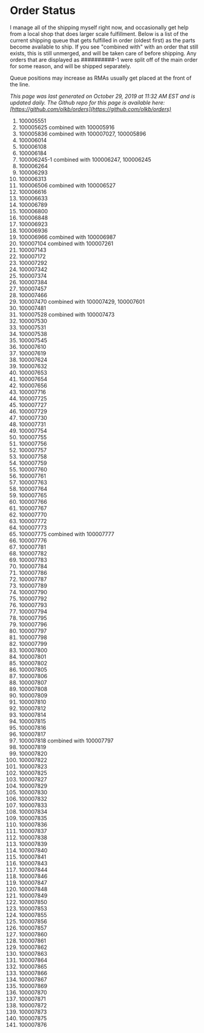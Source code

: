 # Order Status

I manage all of the shipping myself right now, and occasionally get help from a local shop that does larger scale fulfillment. Below is a list of the current shipping queue that gets fulfilled in order (oldest first) as the parts become available to ship. If you see "combined with" with an order that still exists, this is still unmerged, and will be taken care of before shipping. Any orders that are displayed as ##########-1 were split off of the main order for some reason, and will be shipped separately.

Queue positions may increase as RMAs usually get placed at the front of the line.

*This page was last generated on October 29, 2019 at 11:32 AM EST and is updated daily. The Github repo for this page is available here: [https://github.com/olkb/orders](https://github.com/olkb/orders)*

 1. 100005551
 2. 100005625 combined with 100005916
 3. 100005836 combined with 100007027, 100005896
 4. 100006014
 5. 100006108
 6. 100006184
 7. 100006245-1 combined with 100006247, 100006245
 8. 100006264
 9. 100006293
 10. 100006313
 11. 100006506 combined with 100006527
 12. 100006616
 13. 100006633
 14. 100006789
 15. 100006800
 16. 100006848
 17. 100006923
 18. 100006936
 19. 100006966 combined with 100006987
 20. 100007104 combined with 100007261
 21. 100007143
 22. 100007172
 23. 100007292
 24. 100007342
 25. 100007374
 26. 100007384
 27. 100007457
 28. 100007466
 29. 100007470 combined with 100007429, 100007601
 30. 100007481
 31. 100007528 combined with 100007473
 32. 100007530
 33. 100007531
 34. 100007538
 35. 100007545
 36. 100007610
 37. 100007619
 38. 100007624
 39. 100007632
 40. 100007653
 41. 100007654
 42. 100007656
 43. 100007716
 44. 100007725
 45. 100007727
 46. 100007729
 47. 100007730
 48. 100007731
 49. 100007754
 50. 100007755
 51. 100007756
 52. 100007757
 53. 100007758
 54. 100007759
 55. 100007760
 56. 100007761
 57. 100007763
 58. 100007764
 59. 100007765
 60. 100007766
 61. 100007767
 62. 100007770
 63. 100007772
 64. 100007773
 65. 100007775 combined with 100007777
 66. 100007776
 67. 100007781
 68. 100007782
 69. 100007783
 70. 100007784
 71. 100007786
 72. 100007787
 73. 100007789
 74. 100007790
 75. 100007792
 76. 100007793
 77. 100007794
 78. 100007795
 79. 100007796
 80. 100007797
 81. 100007798
 82. 100007799
 83. 100007800
 84. 100007801
 85. 100007802
 86. 100007805
 87. 100007806
 88. 100007807
 89. 100007808
 90. 100007809
 91. 100007810
 92. 100007812
 93. 100007814
 94. 100007815
 95. 100007816
 96. 100007817
 97. 100007818 combined with 100007797
 98. 100007819
 99. 100007820
 100. 100007822
 101. 100007823
 102. 100007825
 103. 100007827
 104. 100007829
 105. 100007830
 106. 100007832
 107. 100007833
 108. 100007834
 109. 100007835
 110. 100007836
 111. 100007837
 112. 100007838
 113. 100007839
 114. 100007840
 115. 100007841
 116. 100007843
 117. 100007844
 118. 100007846
 119. 100007847
 120. 100007848
 121. 100007849
 122. 100007850
 123. 100007853
 124. 100007855
 125. 100007856
 126. 100007857
 127. 100007860
 128. 100007861
 129. 100007862
 130. 100007863
 131. 100007864
 132. 100007865
 133. 100007866
 134. 100007867
 135. 100007869
 136. 100007870
 137. 100007871
 138. 100007872
 139. 100007873
 140. 100007875
 141. 100007876
